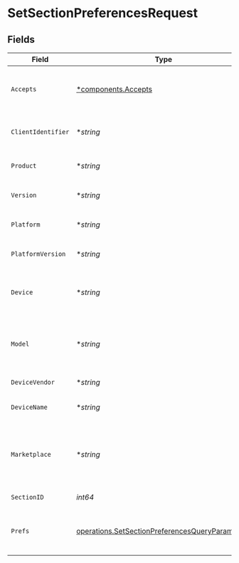 # SetSectionPreferencesRequest


## Fields

| Field                                                                                                              | Type                                                                                                               | Required                                                                                                           | Description                                                                                                        | Example                                                                                                            |
| ------------------------------------------------------------------------------------------------------------------ | ------------------------------------------------------------------------------------------------------------------ | ------------------------------------------------------------------------------------------------------------------ | ------------------------------------------------------------------------------------------------------------------ | ------------------------------------------------------------------------------------------------------------------ |
| `Accepts`                                                                                                          | [*components.Accepts](../../models/components/accepts.md)                                                          | :heavy_minus_sign:                                                                                                 | Indicates the client accepts the indicated media types                                                             |                                                                                                                    |
| `ClientIdentifier`                                                                                                 | **string*                                                                                                          | :heavy_minus_sign:                                                                                                 | An opaque identifier unique to the client                                                                          | abc123                                                                                                             |
| `Product`                                                                                                          | **string*                                                                                                          | :heavy_minus_sign:                                                                                                 | The name of the client product                                                                                     | Plex for Roku                                                                                                      |
| `Version`                                                                                                          | **string*                                                                                                          | :heavy_minus_sign:                                                                                                 | The version of the client application                                                                              | 2.4.1                                                                                                              |
| `Platform`                                                                                                         | **string*                                                                                                          | :heavy_minus_sign:                                                                                                 | The platform of the client                                                                                         | Roku                                                                                                               |
| `PlatformVersion`                                                                                                  | **string*                                                                                                          | :heavy_minus_sign:                                                                                                 | The version of the platform                                                                                        | 4.3 build 1057                                                                                                     |
| `Device`                                                                                                           | **string*                                                                                                          | :heavy_minus_sign:                                                                                                 | A relatively friendly name for the client device                                                                   | Roku 3                                                                                                             |
| `Model`                                                                                                            | **string*                                                                                                          | :heavy_minus_sign:                                                                                                 | A potentially less friendly identifier for the device model                                                        | 4200X                                                                                                              |
| `DeviceVendor`                                                                                                     | **string*                                                                                                          | :heavy_minus_sign:                                                                                                 | The device vendor                                                                                                  | Roku                                                                                                               |
| `DeviceName`                                                                                                       | **string*                                                                                                          | :heavy_minus_sign:                                                                                                 | A friendly name for the client                                                                                     | Living Room TV                                                                                                     |
| `Marketplace`                                                                                                      | **string*                                                                                                          | :heavy_minus_sign:                                                                                                 | The marketplace on which the client application is distributed                                                     | googlePlay                                                                                                         |
| `SectionID`                                                                                                        | *int64*                                                                                                            | :heavy_check_mark:                                                                                                 | Section identifier                                                                                                 |                                                                                                                    |
| `Prefs`                                                                                                            | [operations.SetSectionPreferencesQueryParamPrefs](../../models/operations/setsectionpreferencesqueryparamprefs.md) | :heavy_check_mark:                                                                                                 | N/A                                                                                                                | {<br/>"enableCinemaTrailers": 1,<br/>"hidden": 0<br/>}                                                             |